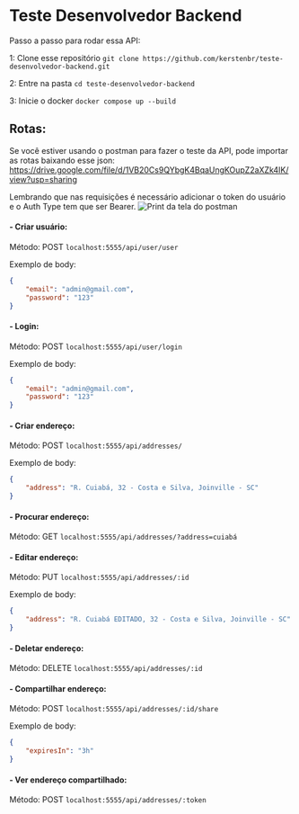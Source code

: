 # Teste Desenvolvedor Backend

Passo a passo para rodar essa API:

1: Clone esse repositório
```git clone https://github.com/kerstenbr/teste-desenvolvedor-backend.git``` 

2: Entre na pasta
```cd teste-desenvolvedor-backend```

3: Inicie o docker
```docker compose up --build```

## Rotas:

Se você estiver usando o postman para fazer o teste da API, pode importar as rotas baixando esse json:
https://drive.google.com/file/d/1VB20Cs9QYbgK4BqaUngKOupZ2aXZk4IK/view?usp=sharing

Lembrando que nas requisições é necessário adicionar o token do usuário e o Auth Type tem que ser Bearer.
![Print da tela do postman](https://i.imgur.com/0y2cbEm.png)

#### - Criar usuário:
Método: POST
```localhost:5555/api/user/user```

Exemplo de body:
```json
{
    "email": "admin@gmail.com",
    "password": "123"
}
```

#### - Login:
Método: POST
```localhost:5555/api/user/login```

Exemplo de body:
```json
{
    "email": "admin@gmail.com",
    "password": "123"
}
```
#### - Criar endereço:
Método: POST
```localhost:5555/api/addresses/```

Exemplo de body:
```json
{
    "address": "R. Cuiabá, 32 - Costa e Silva, Joinville - SC"
}
```

#### - Procurar endereço:
Método: GET
```localhost:5555/api/addresses/?address=cuiabá```

#### - Editar endereço:
Método: PUT
```localhost:5555/api/addresses/:id```

Exemplo de body:
```json
{
    "address": "R. Cuiabá EDITADO, 32 - Costa e Silva, Joinville - SC"
}
```

#### - Deletar endereço:
Método: DELETE
```localhost:5555/api/addresses/:id```

#### - Compartilhar endereço:
Método: POST
```localhost:5555/api/addresses/:id/share```

Exemplo de body:
```json
{
    "expiresIn": "3h"
}
```

#### - Ver endereço compartilhado:
Método: POST
```localhost:5555/api/addresses/:token```